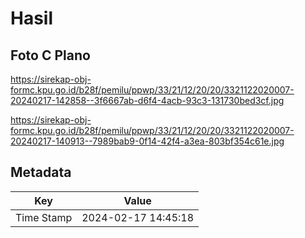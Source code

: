 # Hasil

## Foto C Plano

https://sirekap-obj-formc.kpu.go.id/b28f/pemilu/ppwp/33/21/12/20/20/3321122020007-20240217-142858--3f6667ab-d6f4-4acb-93c3-131730bed3cf.jpg

https://sirekap-obj-formc.kpu.go.id/b28f/pemilu/ppwp/33/21/12/20/20/3321122020007-20240217-140913--7989bab9-0f14-42f4-a3ea-803bf354c61e.jpg


## Metadata

| Key        | Value               |
| ---------- | ------------------- |
| Time Stamp | 2024-02-17 14:45:18 |




